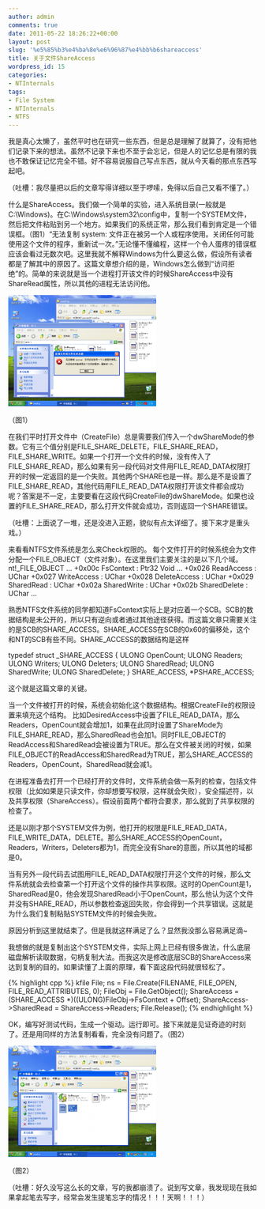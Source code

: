 ```yaml
---
author: admin
comments: true
date: 2011-05-22 18:26:22+00:00
layout: post
slug: '%e5%85%b3%e4%ba%8e%e6%96%87%e4%bb%b6shareaccess'
title: 关于文件ShareAccess
wordpress_id: 15
categories:
- NTInternals
tags:
- File System
- NTInternals
- NTFS
---
```


我是真心太懒了，虽然平时也在研究一些东西，但是总是理解了就算了，没有把他们记录下来的想法。虽然不记录下来也不至于会忘记，但是人的记忆总是有限的我也不敢保证记忆完全不错。好不容易说服自己写点东西，就从今天看的那点东西写起吧。

（吐槽：我尽量把以后的文章写得详细以至于啰嗦，免得以后自己又看不懂了。）

什么是ShareAccess。我们做一个简单的实验，进入系统目录(一般就是C:\Windows\)。在C:\Windows\system32\config中，复制一个SYSTEM文件，然后把文件粘贴到另一个地方。如果我们的系统正常，那么我们看到肯定是一个错误框。（图1）“无法复制 system: 文件正在被另一个人或程序使用。关闭任何可能使用这个文件的程序，重新试一次。”无论懂不懂编程，这样一个令人蛋疼的错误框应该会看过无数次吧。这里我就不解释Windows为什么要这么做，假设所有读者都是了解其中的原因了。这篇文章想介绍的是，Windows怎么做到“访问拒绝”的。简单的来说就是当一个进程打开该文件的时候ShareAccess中没有ShareRead属性，所以其他的进程无法访问他。

[![](/uploads/2011/05/Windows-XP-Professional-2011-05-23-01-51-31-300x225.png)](/uploads/2011/05/Windows-XP-Professional-2011-05-23-01-51-31.png)

（图1）

在我们平时打开文件中（CreateFile）总是需要我们传入一个dwShareMode的参数。它有三个值分别是FILE_SHARE_DELETE，FILE_SHARE_READ，FILE_SHARE_WRITE。如果一个打开一个文件的时候，没有传入了FILE_SHARE_READ，那么如果有另一段代码对文件用FILE_READ_DATA权限打开的时候一定返回的是一个失败。其他两个SHARE也是一样。那么是不是设置了FILE_SHARE_READ，其他代码用FILE_READ_DATA权限打开该文件都会成功呢？答案是不一定，主要要看在这段代码CreateFile的dwShareMode。如果也设置的FILE_SHARE_READ，那么打开文件就会成功，否则返回一个SHARE错误。

（吐槽：上面说了一堆，还是没进入正题，貌似有点太详细了。接下来才是重头戏。）

来看看NTFS文件系统是怎么来Check权限的。
每个文件打开的时候系统会为文件分配一个FILE_OBJECT（文件对象）。在这里我们主要关注的是以下几个域。
nt!_FILE_OBJECT
...
+0x00c FsContext        : Ptr32 Void
...
+0x026 ReadAccess       : UChar
+0x027 WriteAccess      : UChar
+0x028 DeleteAccess     : UChar
+0x029 SharedRead       : UChar
+0x02a SharedWrite      : UChar
+0x02b SharedDelete     : UChar
...

熟悉NTFS文件系统的同学都知道FsContext实际上是对应着一个SCB。SCB的数据结构是未公开的，所以只有逆向或者通过其他途径获得。而这篇文章只需要关注的是SCB的SHARE_ACCESS。SHARE_ACCESS在SCB的0x60的偏移处，这个和NT的SCB有些不同。SHARE_ACCESS的数据结构是这样

typedef struct _SHARE_ACCESS {
ULONG OpenCount;
ULONG Readers;
ULONG Writers;
ULONG Deleters;
ULONG SharedRead;
ULONG SharedWrite;
ULONG SharedDelete;
} SHARE_ACCESS, *PSHARE_ACCESS;

这个就是这篇文章的关键。

当一个文件被打开的时候，系统会初始化这个数据结构。根据CreateFile的权限设置来填充这个结构。
比如DesiredAccess中设置了FILE_READ_DATA，那么Readers，OpenCount就会增加1，如果在此同时设置了ShareMode为FILE_SHARE_READ，那么SharedRead也会加1。同时FILE_OBJECT的ReadAccess和SharedRead会被设置为TRUE。那么在文件被关闭的时候，如果FILE_OBJECT的ReadAccess和SharedRead为TRUE，那么SHARE_ACCESS的Readers，OpenCount，SharedRead就会减1。

在进程准备去打开一个已经打开的文件时，文件系统会做一系列的检查，包括文件权限（比如如果是只读文件，你却想要写权限，这样就会失败），安全描述符，以及共享权限（ShareAccess）。假设前面两个都符合要求，那么就到了共享权限的检查了。

还是以刚才那个SYSTEM文件为例，他打开的权限是FILE_READ_DATA，FILE_WRITE_DATA，DELETE。那么SHARE_ACCESS的OpenCount，Readers，Writers，Deleters都为1，而完全没有Share的意图，所以其他的域都是0。

当有另外一段代码去试图用FILE_READ_DATA权限打开这个文件的时候，那么文件系统就会去检查第一个打开这个文件的操作共享权限。这时的OpenCount是1，SharedRead是0，他会发现SharedRead小于OpenCount，那么他认为这个文件并没有SHARE_READ，所以参数检查返回失败，你会得到一个共享错误。这就是为什么我们复制粘贴SYSTEM文件的时候会失败。

原因分析到这里就结束了。但是我就这样满足了么？显然我没那么容易满足滴~

我想做的就是复制出这个SYSTEM文件，实际上网上已经有很多做法，什么底层磁盘解析读取数据，句柄复制大法。而我这次是修改底层SCB的ShareAccess来达到复制的目的。如果读懂了上面的原理，看下面这段代码就很轻松了。


{% highlight cpp %}
kfile File;
ns = File.Create(FILENAME, FILE_OPEN, FILE_READ_ATTRIBUTES, 0);
FileObj = File.GetObject();
ShareAccess = (SHARE_ACCESS *)((ULONG)FileObj->FsContext + Offset);
ShareAccess->SharedRead = ShareAccess->Readers;
File.Release();
 {% endhighlight %}

OK，编写好测试代码，生成一个驱动。运行即可。接下来就是见证奇迹的时刻了。还是用同样的方法复制看看，完全没有问题了。（图2）

[![](/uploads/2011/05/Windows-XP-Professional-2011-05-23-01-53-40-300x225.png)](/uploads/2011/05/Windows-XP-Professional-2011-05-23-01-53-40.png)

（图2）

（吐槽：好久没写这么长的文章，写的我都崩溃了。说到写文章，我发现现在我如果拿起笔去写字，经常会发生提笔忘字的情况！！！天啊！！！）
